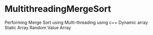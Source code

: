 # MultithreadingMergeSort
Performing Merge Sort using Multi-threading using c++
Dynamic array
Static Array
Random Value Array
